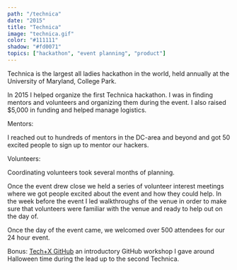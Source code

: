 ```yaml
---
path: "/technica"
date: "2015"
title: "Technica"
image: "technica.gif"
color: "#111111"
shadow: "#fd0071"
topics: ["hackathon", "event planning", "product"]
---
```


Technica is the largest all ladies hackathon in the world, held annually at the University of Maryland, College Park.

In 2015 I helped organize the first Technica hackathon. I was in finding mentors and volunteers and organizing them during the event. I also raised $5,000 in funding and helped manage logistics. 

Mentors:

I reached out to hundreds of mentors in the DC-area and beyond and got 50 excited people to sign up to mentor our hackers.

Volunteers:

Coordinating volunteers took several months of planning. 

Once the event drew close we held a series of volunteer interest meetings where we got people excited about the event and how they could help. In the week before the event I led walkthroughs of the venue in order to make sure that volunteers were familiar with the venue and ready to help out on the day of.

Once the day of the event came, we welcomed over 500 attendees for our 24 hour event. 

Bonus: [Tech+X GitHub](https://docs.google.com/presentation/d/116S7IZUc6esXZX-k3WWgjzdffxnpBE1gFtdgTFAnsHo/edit?usp=sharing) an introductory GitHub workshop I gave around Halloween time during the lead up to the second Technica.

